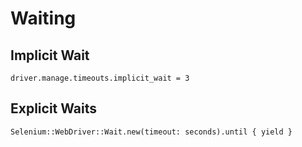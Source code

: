 # Waiting

## Implicit Wait

`driver.manage.timeouts.implicit_wait = 3`

## Explicit Waits

`Selenium::WebDriver::Wait.new(timeout: seconds).until { yield }`
